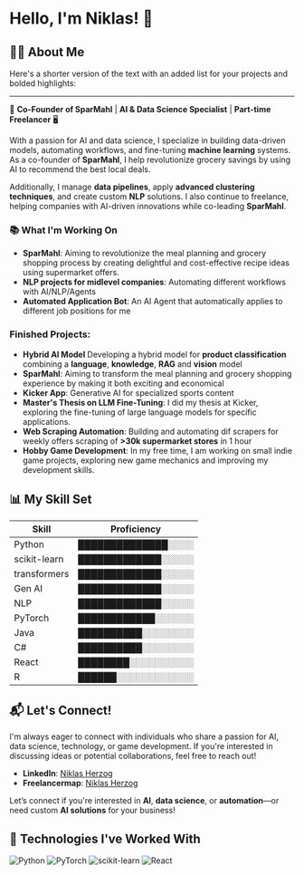 # Hello, I'm Niklas! 👋

## 👨‍💻 About Me

Here's a shorter version of the text with an added list for your projects and bolded highlights:

---

🚀 **Co-Founder of SparMahl** | **AI & Data Science Specialist** | **Part-time Freelancer** 🖥️

With a passion for AI and data science, I specialize in building data-driven models, automating workflows, and fine-tuning **machine learning** systems. As a co-founder of **SparMahl**, I help revolutionize grocery savings by using AI to recommend the best local deals.

Additionally, I manage **data pipelines**, apply **advanced clustering techniques**, and create custom **NLP** solutions. I also continue to freelance, helping companies with AI-driven innovations while co-leading **SparMahl**.

### 📚 What I'm Working On

- **SparMahl**: Aiming to revolutionize the meal planning and grocery shopping process by creating delightful and cost-effective recipe ideas using supermarket offers.
- **NLP projects for midlevel companies**: Automating different workflows with AI/NLP/Agents
- **Automated Application Bot**: An AI Agent that automatically applies to different job positions for me

### **Finished Projects:**
- **Hybrid AI Model** Developing a hybrid model for **product classification** combining a **language**, **knowledge**, **RAG** and **vision** model
- **SparMahl**: Aiming to transform the meal planning and grocery shopping experience by making it both exciting and economical
- **Kicker App**: Generative AI for specialized sports content
- **Master's Thesis on LLM Fine-Tuning**: I did my thesis at Kicker, exploring the fine-tuning of large language models for specific applications.
- **Web Scraping Automation**: Building and automating dif scrapers for weekly offers scraping of **>30k supermarket stores** in 1 hour
- **Hobby Game Development**: In my free time, I am working on small indie game projects, exploring new game mechanics and improving my development skills.

## 📊 My Skill Set

| Skill        | Proficiency               |
|--------------|---------------------------|
| Python       | ██████████████░░░░        |
| scikit-learn | █████████████░░░░░        |
| transformers | █████████████░░░░░        |
| Gen AI       | █████████████░░░░░        |
| NLP          | █████████████░░░░░        |
| PyTorch      | ████████████░░░░░░        |
| Java         | ██████████░░░░░░░░        |
| C#           | ██████████░░░░░░░░       |
| React        | ████████░░░░░░░░░░        |
| R            | ██████░░░░░░░░░░░░        |

## 📬 Let's Connect!

I'm always eager to connect with individuals who share a passion for AI, data science, technology, or game development. If you're interested in discussing ideas or potential collaborations, feel free to reach out!

- **LinkedIn**: [Niklas Herzog](https://www.linkedin.com/in/niklas-herzog-283028203/)
- **Freelancermap**: [Niklas Herzog](https://www.freelancermap.de/profil/niklas-herzog)

Let’s connect if you're interested in **AI**, **data science**, or **automation**—or need custom **AI solutions** for your business!


## 🔧 Technologies I've Worked With

![Python](https://img.shields.io/badge/python-3670A0?style=for-the-badge&logo=python&logoColor=ffdd54)
![PyTorch](https://img.shields.io/badge/PyTorch-%23EE4C2C.svg?style=for-the-badge&logo=PyTorch&logoColor=white)
![scikit-learn](https://img.shields.io/badge/scikit--learn-%23F7931E.svg?style=for-the-badge&logo=scikit-learn&logoColor=white)
![React](https://img.shields.io/badge/react-%2320232a.svg?style=for-the-badge&logo=react&logoColor=%2361DAFB)